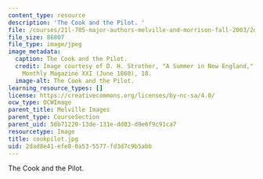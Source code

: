 ```yaml
---
content_type: resource
description: 'The Cook and the Pilot. '
file: /courses/21l-705-major-authors-melville-and-morrison-fall-2003/2dad8e41efe80a535577fd3d7c9b5abb_cookpilot.jpg
file_size: 86807
file_type: image/jpeg
image_metadata:
  caption: The Cook and the Pilot.
  credit: Image courtesy of D. H. Strother, "A Summer in New England," in Harper's
    Monthly Magazine XXI (June 1860), 18.
  image-alt: The Cook and the Pilot.
learning_resource_types: []
license: https://creativecommons.org/licenses/by-nc-sa/4.0/
ocw_type: OCWImage
parent_title: Melville Images
parent_type: CourseSection
parent_uid: 58b71220-13de-131e-dd03-d9e6f9c91ca7
resourcetype: Image
title: cookpilot.jpg
uid: 2dad8e41-efe8-0a53-5577-fd3d7c9b5abb
---
```

The Cook and the Pilot. 